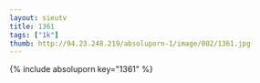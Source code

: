 ```yaml
--- 
layout: sieutv
title: 1361
tags: ["1k"]
thumb: http://94.23.248.219/absoluporn-1/image/002/1361.jpg
---
```

{% include absoluporn key="1361" %} 
